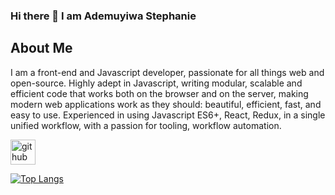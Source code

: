 ### Hi there 👋 I am Ademuyiwa Stephanie

<!--
**aizuanjeme/aizuanjeme** is a ✨ _special_ ✨ repository because its `README.md` (this file) appears on your GitHub profile.

Here are some ideas to get you started:

- 🔭 I’m currently working on ...
- 🌱 I’m currently learning ...
- 👯 I’m looking to collaborate on ...
- 🤔 I’m looking for help with ...
- 💬 Ask me about ...
- 📫 How to reach me: ...
- 😄 Pronouns: ...
- ⚡ Fun fact: ...
-->

## About Me
I am a front-end and Javascript developer, passionate for all things web and open-source. Highly adept in Javascript, writing modular, scalable and efficient code that works both on the browser and on the server, making modern web applications work as they should: beautiful, efficient, fast, and easy to use. Experienced in using Javascript ES6+, React, Redux, in a single unified workflow, with a passion for tooling, workflow automation.

[<img src='https://cdn.jsdelivr.net/npm/simple-icons@3.0.1/icons/github.svg' alt='github' height='40'>](https://github.com/aizuanjeme)  


[![Top Langs](https://github-readme-stats.vercel.app/api/top-langs/?username=aizuanjeme)](https://github.com/anuraghazra/github-readme-stats) 
